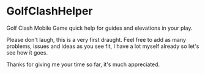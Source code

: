 # GolfClashHelper
Golf Clash Mobile Game quick help for guides and elevations in your play.

Please don't laugh, this is a very first draught. Feel free to add as many problems, issues and ideas as you see fit, I have a lot myself already so let's see how it goes.

Thanks for giving me your time so far, it's much appreciated.
